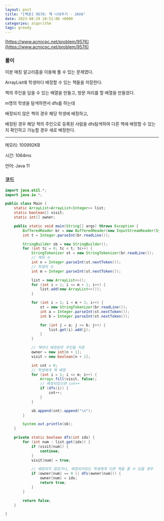 ```yaml
---
layout: post
title: "[백준] 9576: 책 나눠주기 - JAVA"
date: 2023-08-29 10:51:00 +0900
categories: algorithm
tags: greedy
---
```


[https://www.acmicpc.net/problem/9576](https://www.acmicpc.net/problem/9576)

### 풀이

이분 매칭 알고리즘을 이용해 풀 수 있는 문제였다.

ArrayList에 학생마다 배정할 수 있는 책들을 저장한다.

책의 주인을 담을 수 있는 배열을 만들고, 방문 처리를 할 배열을 만들었다.

m명의 학생을 탐색하면서 dfs를 하는데

배정되지 않은 책의 경우 해당 학생에 배정하고,

배정된 경우 해당 책의 주인으로 등록된 사람을 dfs탐색하여 다른 책에 배정할 수 있는 지 확인하고 가능할 경우 새로 배정한다.

---

메모리: 100992KB

시간: 1064ms

언어: Java 11

### 코드

```java
import java.util.*;
import java.io.*;

public class Main {
    static ArrayList<ArrayList<Integer>> list;
    static boolean[] visit;
    static int[] owner;

    public static void main(String[] args) throws Exception {
        BufferedReader br = new BufferedReader(new InputStreamReader(System.in));
        int t = Integer.parseInt(br.readLine());

        StringBuilder sb = new StringBuilder();
        for (int tc = 0; tc < t; tc++) {
            StringTokenizer st = new StringTokenizer(br.readLine());
            // 책의 수
            int n = Integer.parseInt(st.nextToken());
            // 학생의 수
            int m = Integer.parseInt(st.nextToken());

            list = new ArrayList<>();
            for (int i = 1; i <= m + 1; i++) {
                list.add(new ArrayList<>());
            }

            for (int i = 1; i < m + 1; i++) {
                st = new StringTokenizer(br.readLine());
                int a = Integer.parseInt(st.nextToken());
                int b = Integer.parseInt(st.nextToken());

                for (int j = a; j <= b; j++) {
                    list.get(i).add(j);
                }
            }

            // 책마다 배정받은 주인을 저장
            owner = new int[n + 1];
            visit = new boolean[n + 1];

            int cnt = 0;
            // 학생에게 책 배정
            for (int i = 1; i <= m; i++) {
                Arrays.fill(visit, false);
                // 배정되었으면 cnt++
                if (dfs(i)) {
                    cnt++;
                }
            }

            sb.append(cnt).append("\n");
        }

        System.out.println(sb);
    }

    private static boolean dfs(int idx) {
        for (int num : list.get(idx)) {
            if (visit[num]) {
                continue;
            }
            visit[num] = true;

            // 배정되지 않았거나, 배정되어있는 학생에게 다른 책을 줄 수 있을 경우
            if (owner[num] == 0 || dfs(owner[num])) {
                owner[num] = idx;
                return true;
            }
        }

        return false;
    }

}
```
